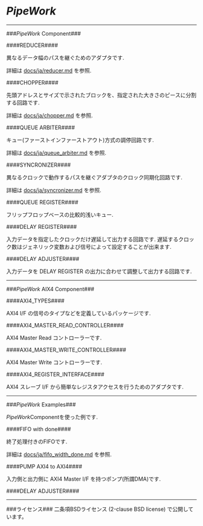 *PipeWork*
============
- - - - - - - - - - - - - - - - - - - - - - - - - - - - - - - - - - - - - - - - - - - - -
###*PipeWork* Component###

####REDUCER####

異なるデータ幅のパスを継ぐためのアダプタです.

詳細は [docs/ja/reducer.md](docs/ja/reducer.md) を参照.

####CHOPPER####

先頭アドレスとサイズで示されたブロックを、指定された大きさのピースに分割する回路です.

詳細は [docs/ja/chopper.md](docs/ja/chopper.md) を参照.

####QUEUE ARBITER####

キュー(ファーストインファーストアウト)方式の調停回路です.

詳細は [docs/ja/queue_arbiter.md](docs/ja/queue_arbiter.md) を参照.

####SYNCRONIZER####

異なるクロックで動作するパスを継ぐアダプタのクロック同期化回路です.

詳細は [docs/ja/syncronizer.md](docs/ja/syncronizer.md) を参照.

####QUEUE REGISTER####

フリップフロップベースの比較的浅いキュー.

####DELAY REGISTER####

入力データを指定したクロックだけ遅延して出力する回路です.
遅延するクロック数はジェネリック変数および信号によって設定することが出来ます.

####DELAY ADJUSTER####

入力データを DELAY REGISTER の出力に合わせて調整して出力する回路です.

- - - - - - - - - - - - - - - - - - - - - - - - - - - - - - - - - - - - - - - - - - - - -
###*PipeWork* AIX4 Component###

####AXI4_TYPES####

AXI4 I/F の信号のタイプなどを定義しているパッケージです.

####AXI4_MASTER_READ_CONTROLLER####

AXI4 Master Read コントローラーです.

####AXI4_MASTER_WRITE_CONTROLLER####

AXI4 Master Write コントローラーです.

####AXI4_REGISTER_INTERFACE####

AXI4 スレーブ I/F から簡単なレジスタアクセスを行うためのアダプタです.

- - - - - - - - - - - - - - - - - - - - - - - - - - - - - - - - - - - - - - - - - - - - -
###*PipeWork* Examples###

*PipeWork*Componentを使った例です.

####FIFO with done####

終了処理付きのFIFOです.

詳細は [docs/ja/fifo_width_done.md](docs/ja/fifo_width_done.md) を参照.

####PUMP AXI4 to AXI4####

入力側と出力側に AXI4 Master I/F を持つポンプ(所謂DMA)です.

####DELAY ADJUSTER####

- - - - - - - - - - - - - - - - - - - - - - - - - - - - - - - - - - - - - - - - - - - - -
###ライセンス###
二条項BSDライセンス (2-clause BSD license) で公開しています。
